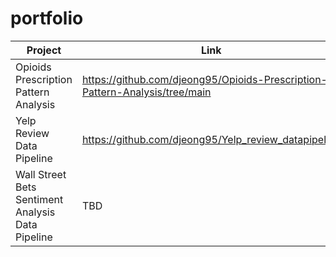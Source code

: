# portfolio

| Project  | Link |
| ------------- | ------------- |
| Opioids Prescription Pattern Analysis  | https://github.com/djeong95/Opioids-Prescription-Pattern-Analysis/tree/main|
| Yelp Review Data Pipeline  | https://github.com/djeong95/Yelp_review_datapipeline  |
| Wall Street Bets Sentiment Analysis Data Pipeline | TBD |